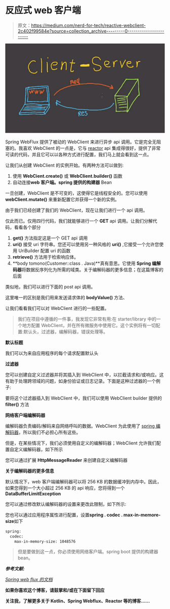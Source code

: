 # 反应式 web 客户端

> 原文：<https://medium.com/nerd-for-tech/reactive-webclient-2c402f99584e?source=collection_archive---------0----------------------->

![](img/c2fbd5d59e9c8ef12f55666b98416303.png)

Spring WebFlux 提供了被动的 WebClient 来进行异步 api 调用。它是完全无阻塞的。我喜欢 WebClient 的一点是，它与 [reactor](https://projectreactor.io/docs/core/release/reference/) api 集成得很好，提供了非常可读的代码，并且它可以以各种方式进行配置，我们马上就会看到这一点。

让我们从创建 WebClient 的实例开始。有两种方法可以做到:

1.  使用 **WebCient.create()** 或 **WebClient.builder()** 函数
2.  自动连接**web 客户端。spring 提供的构建器** Bean

一旦创建，WebClient 是不可变的，这使得它是线程安全的。您可以使用 **webClient.mutate()** 来重新配置它并获得一个新的实例。

由于我们已经创建了我们的 WebClient，现在让我们进行一个 api 调用。

仅此而已。仅用四行代码，我们就能够进行一个 **GET** api 调用。让我们分解代码，看看各个部分

1.  **get()** 方法指定这是一个 GET api 调用
2.  **uri()** 接受 uri 字符串。您还可以使用另一种风格的 **uri()** ,它接受一个允许您使用 UriBuilder 配置 uri 的函数
3.  **retrieve()** 方法用于检索响应体。
4.  **body tomono(Customer::class . Java)**真有意思。它使用 **Spring 编解码器**将数据反序列化为所需的域类。关于编解码器的更多信息；在这篇博客的后面

类似地，我们可以进行下面的 post api 调用。

这里唯一的区别是我们用来发送请求体的 **bodyValue()** 方法、

让我们看看我们可以对 WebClient 进行的一些配置。

> 我们在项目中遵循的一件事，我发现它非常有用:在 starter/library 中的一个地方配置 WebClient，并在所有微服务中使用它。这个实例将有一切配置:默认头，过滤器，编解码器，错误处理等。

**默认标题**

我们可以为来自应用程序的每个请求配置默认头

**过滤器**

您可以创建自定义过滤器并将其插入到 WebClient 中，以拦截请求和/或响应。这有助于处理跨领域的问题，如身份验证或日志记录。下面是这种过滤器的一个例子:

要将这个过滤器插入到 WebClient 中，我们可以使用 WebClient builder 提供的 **filter()** 方法

**网络客户端编解码器**

编解码器负责编码/解码来自网络呼叫的数据。WebClient 为此使用了 [spring 编解码器](https://docs.spring.io/spring-framework/docs/current/reference/html/web-reactive.html#webflux-codecs)，所以我们不必担心所有这些。

但是，在某些情况下，我们必须使用自定义的编解码器；WebClient 允许我们配置自定义编解码器，如下所示

您可以通过扩展 **HttpMessageReader** 来创建自定义编解码器

**关于编解码器的更多信息**

默认情况下，web 客户端编解码器可以将 256 KB 的数据缓冲到内存中。因此，如果您得到一个大小超过 256 KB 的 api 响应，您将得到一个 **DataBufferLimitException**

您可以通过修改默认编解码器的设置来更改此限制，如下所示:

您也可以通过应用程序属性进行配置，设置**spring . codec . max-in-memore-size**如下

```
spring:
  codec:
    max-in-memory-size: 1048576
```

> 但是要做到这一点，你必须使用网络客户端。spring boot 提供的构建器 bean。

***参考文献:***

[*Spring web flux 的文档*](https://docs.spring.io/spring-framework/docs/current/reference/html/web-reactive.html#webflux)

**如果你喜欢这个博客，请鼓掌和/或在下面留下回应**

**关注我，了解更多关于 Kotlin、Spring Webflux、Reactor 等的博客……**